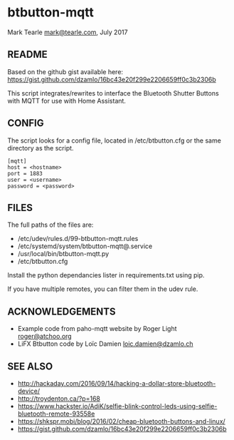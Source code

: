 # btbutton-mqtt

Mark Tearle <mark@tearle.com>, July 2017

## README

Based on the github gist available here:
https://gist.github.com/dzamlo/16bc43e20f299e2206659ff0c3b2306b

This script integrates/rewrites to interface the Bluetooth Shutter Buttons with MQTT for use with Home Assistant.


## CONFIG

The script looks for a config file, located in /etc/btbutton.cfg or the same directory as the script.

	[mqtt]
	host = <hostname>
	port = 1883
	user = <username>
	password = <password>
	

## FILES
The full paths of the files are:
- /etc/udev/rules.d/99-btbutton-mqtt.rules
- /etc/systemd/system/btbutton-mqtt@.service
- /usr/local/bin/btbutton-mqtt.py
- /etc/btbutton.cfg

Install the python dependancies lister in requirements.txt using pip.

If you have multiple remotes, you can filter them in the udev rule.

## ACKNOWLEDGEMENTS

* Example code from paho-mqtt website by Roger Light <roger@atchoo.org>
* LiFX Btbutton code by Loïc Damien <loic.damien@dzamlo.ch>

## SEE ALSO

- http://hackaday.com/2016/09/14/hacking-a-dollar-store-bluetooth-device/
- http://troydenton.ca/?p=168
- https://www.hackster.io/AdiK/selfie-blink-control-leds-using-selfie-bluetooth-remote-93558e
- https://shkspr.mobi/blog/2016/02/cheap-bluetooth-buttons-and-linux/
- https://gist.github.com/dzamlo/16bc43e20f299e2206659ff0c3b2306b 
